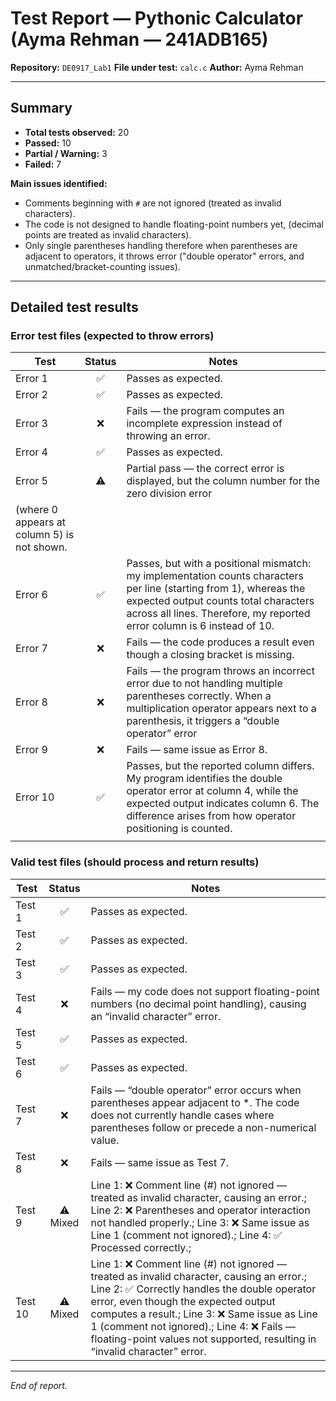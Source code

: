# Test Report — Pythonic Calculator (Ayma Rehman — 241ADB165)

**Repository:** `DE0917_Lab1`
**File under test:** `calc.c`
**Author:** Ayma Rehman

---

## Summary

* **Total tests observed:** 20
* **Passed:** 10
* **Partial / Warning:** 3
* **Failed:** 7

**Main issues identified:**

* Comments beginning with `#` are not ignored (treated as invalid characters).
* The code is not designed to handle floating-point numbers yet, (decimal points are treated as invalid characters).
* Only single parentheses handling therefore when parentheses are adjacent to operators, it throws error ("double operator" errors, and unmatched/bracket-counting issues).
---

## Detailed test results

### Error test files (expected to throw errors)

| Test     | Status | Notes                                                                                                                     |
| -------- | :----: | ------------------------------------------------------------------------------------------------------------------------- |
| Error 1  |    ✅   | Passes as expected.                                                                                                   |
| Error 2  |    ✅   | Passes as expected.                                                                                                   |
| Error 3  |    ❌   | Fails — the program computes an incomplete expression instead of throwing an error.                                                   |
| Error 4  |    ✅   | Passes as expected.                                                                                                   |
| Error 5  |   ⚠️   | Partial pass — the correct error is displayed, but the column number for the zero division error 
                      (where 0 appears at column 5) is not shown.                                           |
| Error 6  |    ✅   | Passes, but with a positional mismatch: my implementation counts characters per line (starting from 1), whereas the expected output counts total characters across all lines. Therefore, my reported error column is 6 instead of 10. |
| Error 7  |    ❌   | Fails — the code produces a result even though a closing bracket is missing.                                                                |
| Error 8  |    ❌   | Fails — the program throws an incorrect error due to not handling multiple parentheses correctly. When a multiplication operator appears next to a parenthesis, it triggers a “double operator” error                                  |
| Error 9  |    ❌   | Fails — same issue as Error 8.                                                                                                         |
| Error 10 |    ✅   | Passes, but the reported column differs. My program identifies the double operator error at column 4, while the expected output indicates column 6. The difference arises from how operator positioning is counted.
                      |

### Valid test files (should process and return results)

| Test    |  Status  | Notes                                                                                                                                                                                                                           |
| ------- | :------: | ------------------------------------------------------------------------------------------------------------------------------------------------------------------------------------------------------------------------------- |
| Test 1  |     ✅    | Passes as expected.                                                                                                                                                                                                                              |
| Test 2  |     ✅    | Passes as expected.                                                                                                                                                                                                                              |
| Test 3  |     ✅    | Passes as expected.                                                                                                                                                                                                                              |
| Test 4  |     ❌    | Fails — my code does not support floating-point numbers (no decimal point handling), causing an “invalid character” error.                                                                                                                                                             |
| Test 5  |     ✅    | Passes as expected.                                                                                                                                                                                                                              |
| Test 6  |     ✅    | Passes as expected.                                                                                                                                                                                                                              |
| Test 7  |     ❌    | Fails — “double operator” error occurs when parentheses appear adjacent to *. The code does not currently handle cases where parentheses follow or precede a non-numerical value.                                                                                                                                                                  |
| Test 8  |     ❌    | Fails — same issue as Test 7.                                                                                                                                                                                                                 |
| Test 9  | ⚠️ Mixed | Line 1: ❌ Comment line (#) not ignored — treated as invalid character, causing an error.; Line 2: ❌ Parentheses and operator interaction not handled properly.; Line 3: ❌ Same issue as Line 1 (comment not ignored).; Line 4: ✅ Processed correctly.; |                                                                      |
| Test 10 | ⚠️ Mixed | Line 1: ❌ Comment line (#) not ignored — treated as invalid character, causing an error.; Line 2: ✅ Correctly handles the double operator error, even though the expected output computes a result.; Line 3: ❌ Same issue as Line 1 (comment not ignored).; Line 4: ❌ Fails — floating-point values not supported, resulting in “invalid character” error. |
---



*End of report.*
